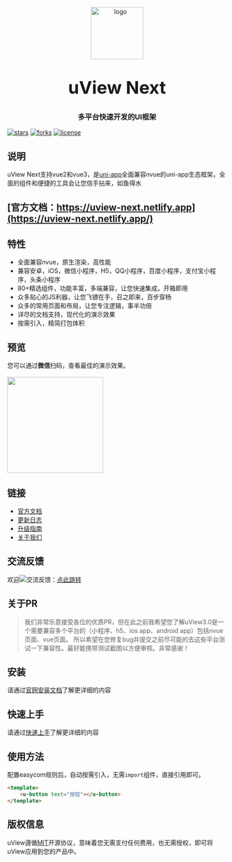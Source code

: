 <p align="center">
    <img alt="logo" src="https://uviewui.com/common/logo.png" width="120" height="120" style="margin-bottom: 10px;">
</p>
<h3 align="center" style="margin: 30px 0 30px;font-weight: bold;font-size:40px;">uView Next</h3>
<h3 align="center">多平台快速开发的UI框架</h3>

[![stars](https://gitee.com/wakge/uview-next/badge/star.svg?theme=dark)](https://gitee.com/wakge/uview-next)
[![forks](https://gitee.com/wakge/uview-next/badge/fork.svg?theme=dark)](wakge/uview-next)
[![license](https://img.shields.io/badge/license-Apache2-yellow)](https://en.wikipedia.org/wiki/MIT_License)

## 说明

uView Next支持vue2和vue3，是[uni-app](https://uniapp.dcloud.io/)全面兼容nvue的uni-app生态框架，全面的组件和便捷的工具会让您信手拈来，如鱼得水

## [官方文档：https://uview-next.netlify.app](https://uview-next.netlify.app/)

## 特性

-   全面兼容nvue，原生渲染，高性能
-   兼容安卓，iOS，微信小程序，H5，QQ小程序，百度小程序，支付宝小程序，头条小程序
-   80+精选组件，功能丰富，多端兼容，让您快速集成，开箱即用
-   众多贴心的JS利器，让您飞镖在手，召之即来，百步穿杨
-   众多的常用页面和布局，让您专注逻辑，事半功倍
-   详尽的文档支持，现代化的演示效果
-   按需引入，精简打包体积

## 预览

您可以通过**微信**扫码，查看最佳的演示效果。
<br>
<br>
<img src="https://uview-next.netlify.app/common/h5_qrcode.png" width="220" height="220" >

## 链接

-   [官方文档](https://uview-next.netlify.app/)
-   [更新日志](https://uview-next.netlify.app/components/changelog.html)
-   [升级指南](https://uview-next.netlify.app/components/changeGuide.html)
-   [关于我们](https://uview-next.netlify.app/cooperation/about.html)

## 交流反馈

欢迎<img src="https://pub.idqqimg.com/wpa/images/group.png">交流反馈：[点此跳转](https://uview-next.netlify.app/components/addQQGroup.html)

## 关于PR

> 我们非常乐意接受各位的优质PR，但在此之前我希望您了解uView3.0是一个需要兼容多个平台的（小程序、h5、ios app、android app）包括nvue页面、vue页面。
> 所以希望在您修复bug并提交之前尽可能的去这些平台测试一下兼容性。最好能携带测试截图以方便审核。非常感谢！

## 安装

请通过[官网安装文档](https://uview-next.netlify.app/components/install.html)了解更详细的内容

## 快速上手

请通过[快速上手](https://uviewui.com/components/quickstart.html)了解更详细的内容

## 使用方法

配置easycom规则后，自动按需引入，无需`import`组件，直接引用即可。

```html
<template>
	<u-button text="按钮"></u-button>
</template>
```

## 版权信息

uView遵循[MIT](https://en.wikipedia.org/wiki/MIT_License)开源协议，意味着您无需支付任何费用，也无需授权，即可将uView应用到您的产品中。
